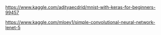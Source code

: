 https://www.kaggle.com/adityaecdrid/mnist-with-keras-for-beginners-99457

https://www.kaggle.com/mloey1/simple-convolutional-neural-network-lenet-5